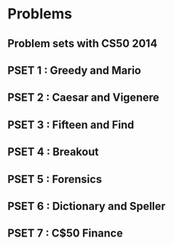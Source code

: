 # Problems

## Problem sets with CS50 2014

## PSET 1 : Greedy and Mario

## PSET 2 : Caesar and Vigenere

## PSET 3 : Fifteen and Find

## PSET 4 : Breakout

## PSET 5 : Forensics

## PSET 6 : Dictionary and Speller

## PSET 7 : C$50 Finance

